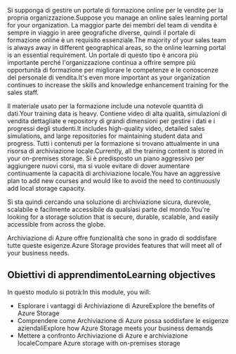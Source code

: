 <span data-ttu-id="73a38-101">Si supponga di gestire un portale di formazione online per le vendite per la propria organizzazione.</span><span class="sxs-lookup"><span data-stu-id="73a38-101">Suppose you manage an online sales learning portal for your organization.</span></span> <span data-ttu-id="73a38-102">La maggior parte dei membri del team di vendita è sempre in viaggio in aree geografiche diverse, quindi il portale di formazione online è un requisito essenziale.</span><span class="sxs-lookup"><span data-stu-id="73a38-102">The majority of your sales team is always away in different geographical areas, so the online learning portal is an essential requirement.</span></span> <span data-ttu-id="73a38-103">Un portale di questo tipo è ancora più importante perché l'organizzazione continua a offrire sempre più opportunità di formazione per migliorare le competenze e le conoscenze del personale di vendita.</span><span class="sxs-lookup"><span data-stu-id="73a38-103">It's even more important as your organization continues to increase the skills and knowledge enhancement training for the sales staff.</span></span>

<span data-ttu-id="73a38-104">Il materiale usato per la formazione include una notevole quantità di dati.</span><span class="sxs-lookup"><span data-stu-id="73a38-104">Your training data is heavy.</span></span> <span data-ttu-id="73a38-105">Contiene video di alta qualità, simulazioni di vendita dettagliate e repository di grandi dimensioni per gestire i dati e i progressi degli studenti.</span><span class="sxs-lookup"><span data-stu-id="73a38-105">It includes high-quality video, detailed sales simulations, and large repositories for maintaining student data and progress.</span></span> <span data-ttu-id="73a38-106">Tutti i contenuti per la formazione si trovano attualmente in una risorsa di archiviazione locale.</span><span class="sxs-lookup"><span data-stu-id="73a38-106">Currently, all the training content is stored in your on-premises storage.</span></span> <span data-ttu-id="73a38-107">Si è predisposto un piano aggressivo per aggiungere nuovi corsi, ma si vuole evitare di dover aumentare continuamente la capacità di archiviazione locale.</span><span class="sxs-lookup"><span data-stu-id="73a38-107">You have an aggressive plan to add new courses and would like to avoid the need to continuously add local storage capacity.</span></span>

<span data-ttu-id="73a38-108">Si sta quindi cercando una soluzione di archiviazione sicura, durevole, scalabile e facilmente accessibile da qualsiasi parte del mondo.</span><span class="sxs-lookup"><span data-stu-id="73a38-108">You're looking for a storage solution that is secure, durable, scalable, and easily accessible from across the globe.</span></span>

<span data-ttu-id="73a38-109">Archiviazione di Azure offre funzionalità che sono in grado di soddisfare tutte queste esigenze.</span><span class="sxs-lookup"><span data-stu-id="73a38-109">Azure Storage provides features that will meet all of your business needs.</span></span>

## <a name="learning-objectives"></a><span data-ttu-id="73a38-110">Obiettivi di apprendimento</span><span class="sxs-lookup"><span data-stu-id="73a38-110">Learning objectives</span></span>

<span data-ttu-id="73a38-111">In questo modulo si potrà:</span><span class="sxs-lookup"><span data-stu-id="73a38-111">In this module, you will:</span></span>

- <span data-ttu-id="73a38-112">Esplorare i vantaggi di Archiviazione di Azure</span><span class="sxs-lookup"><span data-stu-id="73a38-112">Explore the benefits of Azure Storage</span></span>
- <span data-ttu-id="73a38-113">Comprendere come Archiviazione di Azure possa soddisfare le esigenze aziendali</span><span class="sxs-lookup"><span data-stu-id="73a38-113">Explore how Azure Storage meets your business demands</span></span>
- <span data-ttu-id="73a38-114">Mettere a confronto Archiviazione di Azure e archiviazione locale</span><span class="sxs-lookup"><span data-stu-id="73a38-114">Compare Azure storage with on-premises storage</span></span>
